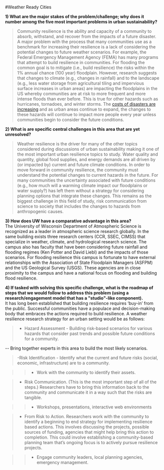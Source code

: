 #Weather Ready Cities

__1) What are the major stakes of the problem/challenge; why does it number among the five most important problems in urban sustainability?__ 

>Community resilience is the ability and capacity of a community to absorb, withstand, and recover from the impacts of a future disaster. A major problem with the process that many communities use as a benchmark for increasing their resilience is a lack of considering the potential changes to future weather scenarios. For example, the Federal Emergency Management Agency (FEMA) has many programs that attempt to build resilience in communities. For flooding the common goal is to mitigate (i.e., build resilience) the risks within the 1% annual chance (100 year) floodplain. However, research suggests that changes to climate (e.g., changes in rainfall) and to the landscape (e.g., less water storage from agricultural tiling and impervious surface increases in urban areas) are impacting the floodplains in the US whereby communities are at risk to more frequent and more intense floods than ever before. This is true for other hazards such as hurricanes, tornadoes, and winter storms. The [costs of disasters are increasing](http://www.ncdc.noaa.gov/billions/time-series) and as urban areas continue to expand, the changes to these hazards will continue to impact more people every year unless communities begin to consider the future conditions.
	
__2) What is are specific central challenges in this area that are yet unresolved?__
>Weather resilience is the driver for many of the other topics considered during discussions of urban sustainability making it one of the most important urban resilience topics to study. Water quality and quantity, global food supplies, and energy demands are all driven by (or impacted by) current and future climate conditions. In order to move forward in community resilience, the community must understand the potential changes to current hazards in the future. For many communities the uncertainty associated with future conditions (e.g., how much will a warming climate impact our floodplains or water supply?) has left them without a strategy for considering planning options that integrate these changes. This remains as the biggest challenge in this field of study, risk communication from science to society that includes the changes to hazards from anthropogenic causes.
	
__3) How does UW have a comparative advantage in this area?__	
The University of Wisconsin Department of Atmospheric Science is recognized as a leader in atmospheric science research globally. In the same building exists three research centers (CCR, SSEC, CIMSS) that specialize in weather, climate, and hydrological research science. The campus also has faculty that have been considering future rainfall and flooding regimes (Ken Potter and David Liebl) and the impacts of those scenarios. For flooding resilience this campus is fortunate to have external relationships with the Association of State Floodplain Managers (ASFPM) and the US Geological Survey (USGS). These agencies are in close proximity to the campus and have a national focus on flooding and building flood resilience.
	
__4) If tasked with solving this specific challenge, what is the roadmap of steps that we would follow to address this problem (using a research/engagement model that has a "studio"-like component).__	
It has long been established that building resilience requires ‘buy-in’ from the public. Successful communities have a populace and decision-making body that embraces the actions required to build resilience. A weather resilience research strategy for an urban setting would be as follows:

>- Hazard Assessment - Building risk-based scenarios for various hazards that consider past trends and possible future conditions for a community.

-- Bring together experts in this area to build the most likely scenarios.

>-Risk Identification - Identify what the current and future risks (social, economic, infrastructure) are to a community.

>>- Work with the community to identify their assets.

>- Risk Communication. (This is the most important step of all of the steps.) Researchers have to bring this information back to the community and communicate it in a way such that the risks are tangible.

>>- Workshops, presentations, interactive web environments

>- From Risk to Action. Researchers work with the community to identify a beginning to end strategy for implementing resilience based actions.  This involves discussing the projects, possible sources of funding, agencies that might help bring this action to completion. This could involve establishing a community-based planning team that’s ongoing focus is to actively pursue resilience projects.

>>- Engage community leaders, local planning agencies, emergency management.
 



